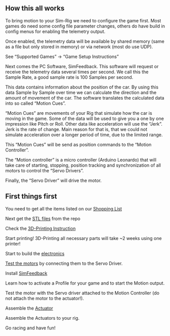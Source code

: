 ## How this all works

To bring motion to your Sim-Rig we need to configure the game first.
Most games do need some config file parameter changes, others do have build in config menus for enabling the telemetry output.

Once enabled, the telemetry data will be available by shared memory (same as a file but only stored in memory) or via network (most do use UDP).

See “Supported Games” -> “Game Setup Instructions”

Next comes the PC Software, SimFeedback. This software will request or receive the telemetry data several times per second. We call this the Sample Rate, a good sample rate is 100 Samples per second.

This data contains information about the position of the car.
By using this data Sample by Sample over time we can calculate the direction and the amount of movement of the car.
The software translates the calculated data into so called “Motion Cues”.

“Motion Cues” are movements of your Rig that simulate how the car is moving in the game.
Some of the data will be used to give you a one by one impression like Pitch or Roll. Other data like acceleration will use the “Jerk”. Jerk is the rate of change. Main reason for that is, that we could not simulate acceleration over a longer period of time, due to the limited range.

This “Motion Cues” will be send as position commands to the “Motion Controller”.

The “Motion controller” is a micro controller (Arduino Leonardo) that will take care of starting, stopping, position tracking and synchronization of all motors to control the “Servo Drivers”.

Finally, the “Servo Driver” will drive the motor.

## First things first

You need to get all the items listed on our [Shopping List](./Shopping-List)

Next get the [STL files](./STL-Files) from the repo

Check the [3D-Printing Instruction](./3D-Printing)

Start printing! 3D-Printing all necessary parts will take ~2 weeks using one printer!

Start to build the [electronics](./Electronics)

[Test the motors](./Motor-Test) by connecting them to the Servo Driver.

Install [SimFeedback](./SimFeedback)

Learn how to activate a Profile for your game and to start the Motion output.

Test the motor with the Servo driver attached to the Motion Controller (do not attach the motor to the actuator!).

Assemble the [Actuator](./Actuator)

Assemble the Actuators to your rig.

Go racing and have fun!
